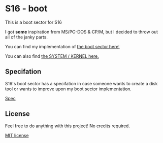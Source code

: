 # S16 - boot
This is a boot sector for S16

I got **some** inspiration from MS/PC-DOS & CP/M, but I decided to throw out all of the janky parts.

You can find my implementation of [the boot sector here!](boot.asm)

You can also find [the SYSTEM / KERNEL here.](https://github.com/mekebabman/S16)

## Specifation
S16's boot sector has a specifation in case someone wants to create a disk tool or wants to improve upon my boot sector implementation.

[Spec](bootspec.txt)

## License

Feel free to do anything with this project! No credits required.

[MIT license](license)

